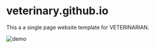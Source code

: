 # veterinary.github.io
This a a single page website  template for VETERINARIAN. 


![demo](https://github.com/iamtamimalii/veterinary.github.io/assets/90631179/a21474c0-4457-4b63-841c-04c4dcf441e6)

